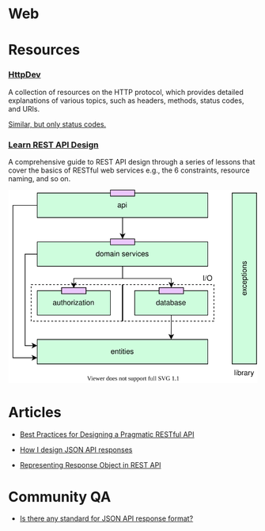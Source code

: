 # Web

# Resources

### [HttpDev](https://http.dev/)

A collection of resources on the HTTP protocol, which provides detailed explanations of various topics, such as headers, methods, status codes, and URIs.

[Similar, but only status codes.](https://http.cat/)

### [Learn REST API Design](https://www.restapitutorial.com/)

A comprehensive guide to REST API design through a series of lessons that cover the basics of RESTful web services e.g., the 6 constraints, resource naming, and so on.

<p align="center">
  <img src="./images/layered-architecture.svg" />
</p>

# Articles

- [Best Practices for Designing a Pragmatic RESTful API](https://www.vinaysahni.com/best-practices-for-a-pragmatic-restful-api)

- [How I design JSON API responses](https://shazow.net/posts/how-i-design-json-api-responses/)

- [Representing Response Object in REST API](https://shekhargulati.com/2018/05/18/til-5-representing-response-object-in-rest-api/)

# Community QA

- [Is there any standard for JSON API response format?](https://stackoverflow.com/questions/12806386/is-there-any-standard-for-json-api-response-format)
